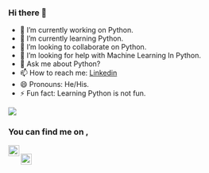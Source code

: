 ### Hi there 👋


- 🔭 I’m currently working on Python.
- 🌱 I’m currently learning Python.
- 👯 I’m looking to collaborate on Python.
- 🤔 I’m looking for help with Machine Learning In Python.
- 💬 Ask me about Python?
- 📫 How to reach me: [Linkedin](https://www.linkedin.com/in/aryan-rai/)
- 😄 Pronouns: He/His.
- ⚡ Fun fact: Learning Python is not fun.  
<img align="center" src="https://github-readme-stats.vercel.app/api/?username=NaYrA-IaR&show_icons=true&theme=graywhite" />


### You can find me on , 
[<img align="left" alt="Aryan | LinkedIn" height="22px" src="https://img.icons8.com/android/2x/linkedin.png" />](https://www.linkedin.com/in/aryan-rai/)   
[<img align="left" alt="Aryan | Twitter" height="22px" src="https://img.icons8.com/color/2x/twitter--v2.gif" />](https://twitter.com/Aryan_i_am) 

